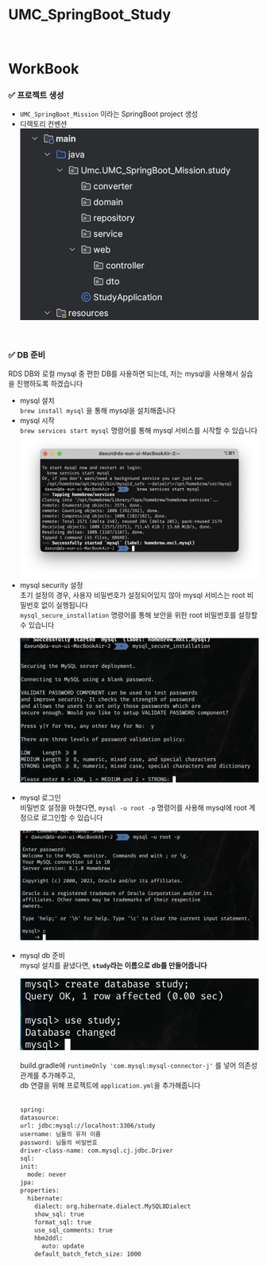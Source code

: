 # UMC_SpringBoot_Study



<br>

# WorkBook

### ✅ 프로젝트 생성
- `UMC_SpringBoot_Mission` 이라는 SpringBoot project 생성
- 디렉토리 컨벤션  <br>
![directory](../Image/Chapter7/directory.png)
<br>

### ✅ DB 준비
RDS DB와 로컬 mysql 중 편한 DB를 사용하면 되는데, 저는 mysql을 사용해서 실습을 진행하도록 하겠습니다 <br>
- mysql 설치 <br>
    `brew install mysql` 을 통해 mysql을 설치해줍니다 <br>
- mysql 시작 <br>
    `brew services start mysql` 명령어를 통해 mysql 서비스를 시작할 수 있습니다 <br>
    ![mysql_install](../Image/Chapter7/mysql_install.png) <br>
- mysql security 설정 <br>
    초기 설정의 경우, 사용자 비밀번호가 설정되어있지 않아 mysql 서비스는 root 비밀번호 없이 실행됩니다 <br>
    `mysql_secure_installation` 명령어를 통해 보안을 위한 root 비밀번호를 설정할 수 있습니다 <br><br>
        ![mysql_secure](../Image/Chapter7/mysql_secure.png) <br><br> 
- mysql 로그인 <br>
    비밀번호 설정을 마쳤다면, `mysql -u root -p` 명령어를 사용해 mysql에 root 계정으로 로그인할 수 있습니다 <br><br>
    ![mysql_login](../Image/Chapter7/mysql_login.png) <br><br>
- mysql db 준비 <br>
    mysql 설치를 끝냈다면, **`study`라는 이름으로 db를 만들어줍니다** <br> <br>
        ![make_db](../Image/Chapter7/make_db.png)
    <br><br>
    build.gradle에 `runtimeOnly 'com.mysql:mysql-connector-j'` 를 넣어 의존성 관계를 추가해주고, <br>
    db 연결을 위해 프로젝트에 `application.yml`을 추가해줍니다 <br><br>
    ```
    spring:
  datasource: 
    url: jdbc:mysql://localhost:3306/study
    username: 님들의 유저 이름
    password: 님들의 비밀번호
    driver-class-name: com.mysql.cj.jdbc.Driver
  sql:
    init:
      mode: never
  jpa:
    properties:
      hibernate:
        dialect: org.hibernate.dialect.MySQL8Dialect
        show_sql: true
        format_sql: true
        use_sql_comments: true
        hbm2ddl:
          auto: update
        default_batch_fetch_size: 1000
    ```
     
    
    


    
    


    

